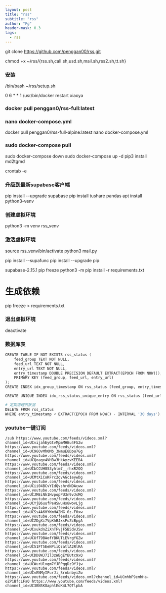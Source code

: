 ```yaml
---
layout: post
title: "rss"
subtitle: "rss"
author: "Pg"
header-mask: 0.3
tags:
  - rss
---
```


git clone https://github.com/penggan00/rss.git

chmod +x ~/rss/{rss.sh,call.sh,usd.sh,mail.sh,rss2.sh,tt.sh}
### 安装
/bin/bash ~/rss/setup.sh

0 6 * * 1 /usr/bin/docker restart xiaoya

### docker pull penggan0/rss-full:latest
### nano docker-compose.yml
docker pull penggan0/rss-full-alpine:latest
nano docker-compose.yml

### sudo docker-compose pull
sudo docker-compose down
sudo docker-compose up -d
pip3 install md2tgmd

crontab -e
### 升级到最新supabase客户端
pip install --upgrade supabase
pip install tushare pandas
apt install python3-venv
### 创建虚拟环境
python3 -m venv rss_venv
### 激活虚拟环境
source rss_venv/bin/activate
python3 mail.py


pip install --supafunc
pip install --upgrade pip

supabase-2.15.1
pip freeze
python3 -m pip install -r requirements.txt
# 生成依赖
pip freeze > requirements.txt
### 退出虚拟环境
deactivate
### 数据库表
```py
CREATE TABLE IF NOT EXISTS rss_status (
    feed_group TEXT NOT NULL,
    feed_url TEXT NOT NULL,
    entry_url TEXT NOT NULL,
    entry_timestamp DOUBLE PRECISION DEFAULT EXTRACT(EPOCH FROM NOW()),
    PRIMARY KEY (feed_group, feed_url, entry_url)
);
CREATE INDEX idx_group_timestamp ON rss_status (feed_group, entry_timestamp);

CREATE UNIQUE INDEX idx_rss_status_unique_entry ON rss_status (feed_url, entry_url);

# ​定期清理旧数据​
DELETE FROM rss_status 
WHERE entry_timestamp < EXTRACT(EPOCH FROM NOW() - INTERVAL '30 days');
```
### youtube一键订阅
```
/sub https://www.youtube.com/feeds/videos.xml?channel_id=UCvijahEyGtvMpmMHBu4FS2w https://www.youtube.com/feeds/videos.xml?channel_id=UC96OvMh0Mb_3NmuE8Dpu7Gg https://www.youtube.com/feeds/videos.xml?channel_id=UCQoagx4VHBw3HkAyzvKEEBA https://www.youtube.com/feeds/videos.xml?channel_id=UCbCCUH8S3yhlm7__rhxR2QQ https://www.youtube.com/feeds/videos.xml?channel_id=UCMtXiCoKFrc2ovAGc1eywDg https://www.youtube.com/feeds/videos.xml?channel_id=UCii04BCvYIdQvshrdNDAcww https://www.youtube.com/feeds/videos.xml?channel_id=UCJMEiNh1HvpopPU3n9vJsMQ https://www.youtube.com/feeds/videos.xml?channel_id=UCYjB6uufPeHSwuHs8wovLjg https://www.youtube.com/feeds/videos.xml?channel_id=UCSs4A6HYKmHA2MG_0z-F0xw https://www.youtube.com/feeds/videos.xml?channel_id=UCZDgXi7VpKhBJxsPuZcBpgA https://www.youtube.com/feeds/videos.xml?channel_id=UCxukdnZiXnTFvjF5B5dvJ5w https://www.youtube.com/feeds/videos.xml?channel_id=UCUfT9BAofYBKUTiEVrgYGZw https://www.youtube.com/feeds/videos.xml?channel_id=UC51FT5EeNPiiQzatlA2RlRA https://www.youtube.com/feeds/videos.xml?channel_id=UCDD8WJ7Il3zWBgEYBUtc9xQ https://www.youtube.com/feeds/videos.xml?channel_id=UCWurUlxgm7YJPPggDz9YJjw https://www.youtube.com/feeds/videos.xml?channel_id=UCvENMyIFurJi_SrnbnbyiZw https://www.youtube.com/feeds/videos.xml?channel_id=UCmhbF9emhHa-oZPiBfcLFaQ https://www.youtube.com/feeds/videos.xml?channel_id=UC3BNSKOaphlEoK4L7QTlpbA
```